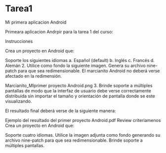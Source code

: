 # Tarea1
Mi primera aplicacion Android

Primeara aplicacion Andrpir para la tarea 1 del curso:

Instrucciones

Crea un proyecto en Android que:

Soporte los siguientes idiomas
a. Español (default)
b. Inglés
c. Francés
d. Alemán
2. Utilice como fondo la siguiente imagen. Genera su archivo nine-patch para que sea redimensionable. El marcianito Android no deberá verse afectado en la redimensión.

Marcianito_MIprimer proyecto Android.png
3. Brinde soporte a múltiples pantallas de modo que la interfaz de usuario debe verse correctamente distribuida sin importar el tamaño y orientación de pantalla donde se este visualizando.

El resultado final deberá verse de la siguiente manera:

Ejemplo del resultado del primer proyecto Android.pdf
Review criteriamenos 
Crea un proyecto en Android que:

Soporte cuatro idiomas.
Utilice la imagen adjunta como fondo generando su archivo nine-patch para que sea redimensionable.
Brinde soporte a múltiples pantallas.
